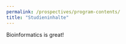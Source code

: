 ```yaml
---
permalink: /prospectives/program-contents/
title: "Studieninhalte"
---
```


Bioinformatics is great!
